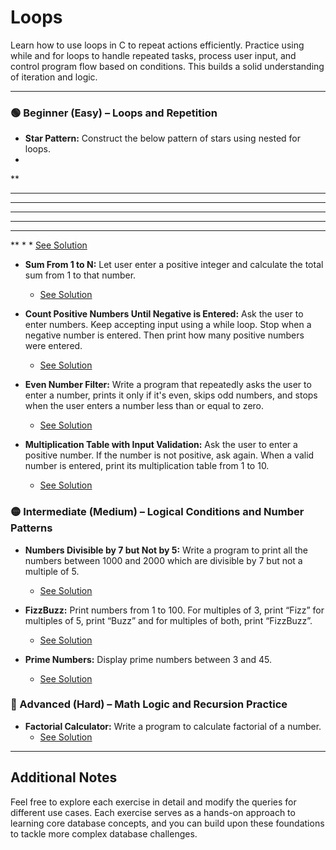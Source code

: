 # Loops

Learn how to use loops in C to repeat actions efficiently. Practice using while and for loops to handle repeated tasks, process user input, and control program flow based on conditions. This builds a solid understanding of iteration and logic.

---

### 🟢 Beginner (Easy) – Loops and Repetition

  * **Star Pattern:** Construct the below pattern of stars using nested for loops.
  *
  **
  ***
  ****
  *****
  ****
  ***
  **
  *
    * [See Solution](../star_pattern.c)

  * **Sum From 1 to N:** Let user enter a positive integer and calculate the total sum from 1 to that number.
    * [See Solution](../sum_1_to_n.c)

  * **Count Positive Numbers Until Negative is Entered:** Ask the user to enter numbers. Keep accepting input using a while loop. Stop when a negative number is entered. Then print how many positive numbers were entered.
    * [See Solution](../while_positive_counter.c)

  * **Even Number Filter:** Write a program that repeatedly asks the user to enter a number, prints it only if it's even, skips odd numbers, and stops when the user enters a number less than or equal to zero.
    * [See Solution](../break_continue_while.c)

  * **Multiplication Table with Input Validation:** Ask the user to enter a positive number. If the number is not positive, ask again. When a valid number is entered, print its multiplication table from 1 to 10.
    * [See Solution](../multiplication_table_input_validation.c)

### 🟡 Intermediate (Medium) – Logical Conditions and Number Patterns

  * **Numbers Divisible by 7 but Not by 5:** Write a program to print all the numbers between 1000 and 2000 which are divisible by 7 but not a multiple of 5.
    * [See Solution](../divisible_by_7_not_5.c)

  * **FizzBuzz:** Print numbers from 1 to 100. For multiples of 3, print “Fizz” for multiples of 5, print “Buzz” and for multiples of both, print “FizzBuzz”.
    * [See Solution](../fizzbuzz.c)

  * **Prime Numbers:** Display prime numbers between 3 and 45.
    * [See Solution](../prime_numbers.c)

### 🔴 Advanced (Hard) – Math Logic and Recursion Practice

  * **Factorial Calculator:** Write a program to calculate factorial of a number.
    * [See Solution](../factorial_calculator.c)

---

## Additional Notes

Feel free to explore each exercise in detail and modify the queries for different use cases. Each exercise serves as a hands-on approach to learning core database concepts, and you can build upon these foundations to tackle more complex database challenges.